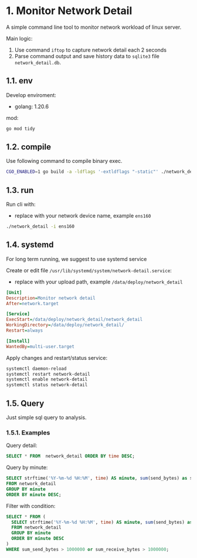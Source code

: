 # 1. Monitor Network Detail

A simple command line tool to monitor network workload of linux server.

Main logic:

1. Use command `iftop` to capture network detail each 2 seconds
2. Parse command output and save history data to `sqlite3` file `network_detail.db`.

## 1.1. env

Develop enviroment:

- golang: 1.20.6

mod:

```bash
go mod tidy
```

## 1.2. compile

Use following command to compile binary exec.

```bash
CGO_ENABLED=1 go build -a -ldflags '-extldflags "-static"' ./network_detail.go
```

## 1.3. run

Run cli with:

- replace with your network device name, example `ens160`

```bash
./network_detail -i ens160
```

## 1.4. systemd

For long term running, we suggest to use systemd service

Create or edit file `/usr/lib/systemd/system/network-detail.service`:

- replace with your upload path, example `/data/deploy/network_detail`

```ini
[Unit]
Description=Monitor network detail
After=network.target

[Service]
ExecStart=/data/deploy/network_detail/network_detail 
WorkingDirectory=/data/deploy/network_detail/
Restart=always

[Install]
WantedBy=multi-user.target
```

Apply changes and restart/status service:

```bash
systemctl daemon-reload
systemctl restart network-detail
systemctl enable network-detail
systemctl status network-detail
```

## 1.5. Query

Just simple sql query to analysis.

### 1.5.1. Examples

Query detail:

```sql
SELECT * FROM  network_detail ORDER BY time DESC;
```

Query by minute:

```sql
SELECT strftime('%Y-%m-%d %H:%M', time) AS minute, sum(send_bytes) as sum_send_bytes, sum(receive_bytes) as sum_receive_bytes
FROM network_detail
GROUP BY minute
ORDER BY minute DESC;
```

Filter with condition:

```sql
SELECT * FROM (
  SELECT strftime('%Y-%m-%d %H:%M', time) AS minute, sum(send_bytes) as sum_send_bytes, sum(receive_bytes) as sum_receive_bytes
  FROM network_detail
  GROUP BY minute
  ORDER BY minute DESC
)
WHERE sum_send_bytes > 1000000 or sum_receive_bytes > 1000000;
```
